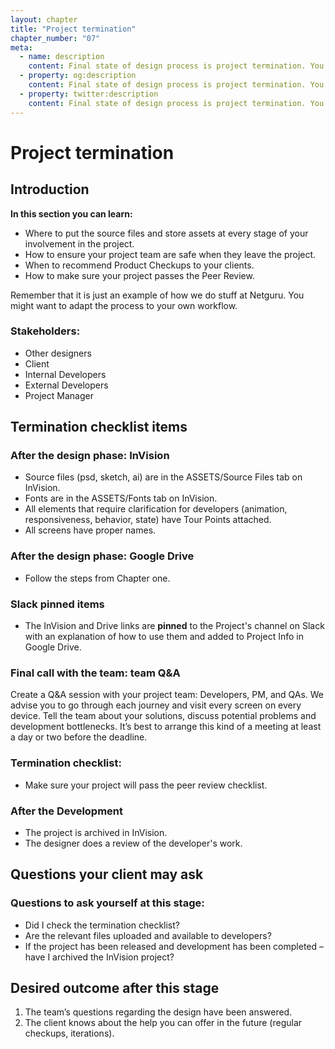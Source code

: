 ```yaml
---
layout: chapter
title: "Project termination"
chapter_number: "07"
meta:
  - name: description
    content: Final state of design process is project termination. You will learn where to put source files and store assets, how to ensure your project team are safe, when to recommend product checkups and how to make sure your project passes the peer review.
  - property: og:description
    content: Final state of design process is project termination. You will learn where to put source files and store assets, how to ensure your project team are safe, when to recommend product checkups and how to make sure your project passes the peer review.
  - property: twitter:description
    content: Final state of design process is project termination. You will learn where to put source files and store assets, how to ensure your project team are safe, when to recommend product checkups and how to make sure your project passes the peer review.
---
```


# Project termination

## Introduction
**In this section you can learn:**
- Where to put the source files and store assets at every stage of your involvement in the project.
- How to ensure your project team are safe when they leave the project.
- When to recommend Product Checkups to your clients.
- How to make sure your project passes the Peer Review.

Remember that it is just an example of how we do stuff at Netguru. You might want to adapt the process to your own workflow.

### Stakeholders:
- Other designers
- Client
- Internal Developers
- External Developers
- Project Manager

## Termination checklist items

### After the design phase: InVision

- Source files (psd, sketch, ai) are in the ASSETS/Source Files tab on InVision.
- Fonts are in the ASSETS/Fonts tab on InVision.
- All elements that require clarification for developers (animation, responsiveness, behavior, state) have Tour Points attached.
- All screens have proper names.

### After the design phase: Google Drive

- Follow the steps from Chapter one.

### Slack pinned items
- The InVision and Drive links are **pinned** to the Project's channel on Slack with an explanation of how to use them and added to Project Info in Google Drive.

### Final call with the team: team Q&A

Create a Q&A session with your project team: Developers, PM, and QAs. We advise you to go through each journey and visit every screen on every device. Tell the team about your solutions, discuss potential problems and development bottlenecks. It’s best to arrange this kind of a meeting at least a day or two before the deadline.

### Termination checklist:

- Make sure your project will pass the peer review checklist.

### After the Development
- The project is archived in InVision.
- The designer does a review of the developer's work.

## Questions your client may ask

<BaseQA
  question="Is the development team safe to proceed without the presence of designers?"
  answer="Yes. All assets have been prepared and are available on Google Drive or as links on Jira Tickets"
/>

<BaseQA
  question="Where can I find all the files and assets?"
  answer="You can find them on Jira Tickets or through the provided Google Drive & InVision links"
/>

<BaseQA
  question="Can you send me the source files of the designs?"
  answer="Yes. You can get links to the source files."
/>

### Questions to ask yourself at this stage:
- Did I check the termination checklist?
- Are the relevant files uploaded and available to developers?
- If the project has been released and development has been completed – have I archived the InVision project?

## Desired outcome after this stage
1. The team’s questions regarding the design have been answered.
2. The client knows about the help you can offer in the future (regular checkups, iterations).
